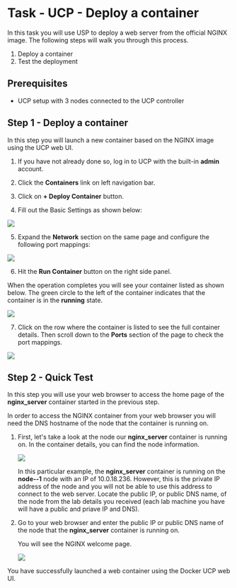 # Task - UCP - Deploy a container

In this task you will use USP to deploy a web server from the official NGINX image. The following steps will walk you through this process.

1. Deploy a container
2. Test the deployment

## Prerequisites
- UCP setup with 3 nodes connected to the UCP controller

## Step 1 - Deploy a container
In this step you will launch a new container based on the NGINX image using the UCP web UI.

1. If you have not already done so, log in to UCP with the built-in **admin** account.

2. Click the **Containers** link on left navigation bar.

3. Click on **+ Deploy Container** button.

4. Fill out the Basic Settings as shown below:

  ![](http://i.imgur.com/6upe6pQ.png)

5. Expand the **Network** section on the same page and configure the following port mappings:

  ![](http://i.imgur.com/yazdZZf.png)

6. Hit the **Run Container** button on the right side panel.

  When the operation completes you will see your container listed as shown below. The green circle to the left of the container indicates that the container is in the **running** state.

  ![](http://i.imgur.com/7DorWT8.png)

7. Click on the row where the container is listed to see the full container details. Then scroll down to the **Ports** section of the page to check the port mappings.

  ![](http://i.imgur.com/vQGDHGE.png)

## Step 2 - Quick Test

In this step you will use your web browser to access the home page of the **nginx_server** container started in the previous step.

In order to access the NGINX container from your web browser you will need the DNS hostname of the node that the container is running on.

1. First, let's take a look at the node our **nginx_server** container is running on. In the container details, you can find the node information.

   ![](http://i.imgur.com/gHMO7O8.png)

   In this particular example, the **nginx_server** container is running on the **node--1** node with an IP of 10.0.18.236. However, this is the private IP address of the node and you will not be able to use this address to connect to the web server. Locate the public IP, or public DNS name, of the node from the lab details you received (each lab machine you have will have a public and priave IP and DNS).

2. Go to your web browser and enter the public IP or public DNS name of the node that the **nginx_server** container is running on.

   You will see the NGINX welcome page.

   ![](http://i.imgur.com/W8wWNH9.png)

You have successfully launched a web container using the Docker UCP web UI.